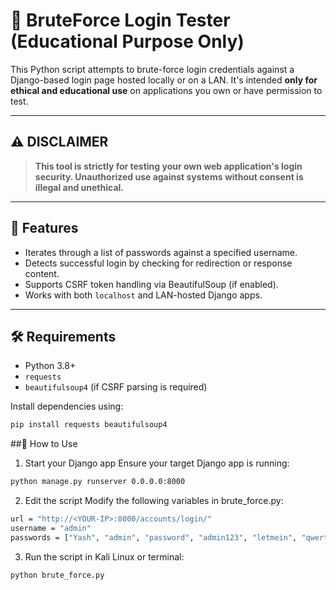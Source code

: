 # 🔐 BruteForce Login Tester (Educational Purpose Only)

This Python script attempts to brute-force login credentials against a Django-based login page hosted locally or on a LAN. It's intended **only for ethical and educational use** on applications you own or have permission to test.

---

## ⚠️ DISCLAIMER

> **This tool is strictly for testing your own web application's login security. Unauthorized use against systems without consent is illegal and unethical.**

---

## 🚀 Features

- Iterates through a list of passwords against a specified username.
- Detects successful login by checking for redirection or response content.
- Supports CSRF token handling via BeautifulSoup (if enabled).
- Works with both `localhost` and LAN-hosted Django apps.

---

## 🛠️ Requirements

- Python 3.8+
- `requests`
- `beautifulsoup4` (if CSRF parsing is required)

Install dependencies using:

```bash
pip install requests beautifulsoup4
```

##🧪 How to Use
1. Start your Django app
Ensure your target Django app is running:

```bash
python manage.py runserver 0.0.0.0:8000
```

2. Edit the script
Modify the following variables in brute_force.py:

```bash
url = "http://<YOUR-IP>:8000/accounts/login/"
username = "admin"
passwords = ["Yash", "admin", "password", "admin123", "letmein", "qwerty"]
```

3. Run the script in Kali Linux or terminal:

```bash
python brute_force.py
```
